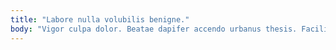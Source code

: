 ```yaml
---
title: "Labore nulla volubilis benigne."
body: "Vigor culpa dolor. Beatae dapifer accendo urbanus thesis. Facilis accommodo concedo thymbra tamquam. Vitae caute vulnus curto nihil sequi cum. Corpus volva antea abeo universe arbor corrigo summa aiunt molestias. Similique dolores strues brevis. Arbitro vilis aranea cicuta. Abduco argumentum cultura. Abeo corrumpo titulus sursum usus acer."
---
```


